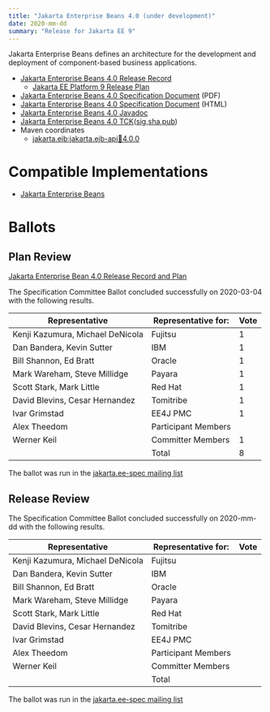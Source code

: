 ```yaml
---
title: "Jakarta Enterprise Beans 4.0 (under development)"
date: 2020-mm-dd
summary: "Release for Jakarta EE 9"
---
```


Jakarta Enterprise Beans defines an architecture for the development and deployment of component-based business applications.

* [Jakarta Enterprise Beans 4.0 Release Record]()
  * [Jakarta EE Platform 9 Release Plan](https://eclipse-ee4j.github.io/jakartaee-platform/jakartaee9/JakartaEE9ReleasePlan)
* [Jakarta Enterprise Beans 4.0 Specification Document]() (PDF)
* [Jakarta Enterprise Beans 4.0 Specification Document]() (HTML)
* [Jakarta Enterprise Beans 4.0 Javadoc](./apidocs)
* [Jakarta Enterprise Beans 4.0 TCK]()([sig](),[sha](),[pub]())
* Maven coordinates
  * [jakarta.ejb:jakarta.ejb-api:jar:4.0.0]()


# Compatible Implementations

* [Jakarta Enterprise Beans]()

# Ballots

## Plan Review

[//]: # (For Jakarta EE 9, the Platform Plan Review covered 95% of the Specification Projects.  For those Projects, just use the following statement in this Plan Review section:)

[//]: # (This Specification Project's Plan Review was covered by the [Jakarta EE 9 Plan Review].)
[//]: # (Please reference that ballot for the official results.)

[//]: # (If your Project was required to do a standalone Plan Review...  You'll need to perform an official Plan Review ballot and record the results here.)

[Jakarta Enterprise Bean 4.0 Release Record and Plan](https://projects.eclipse.org/projects/ee4j.ejb/releases/4.0/plan)

The Specification Committee Ballot concluded successfully on 2020-03-04 with the following results.

| Representative                                 | Representative for: | Vote |
|------------------------------------------------|---------------------|------|
| Kenji Kazumura, Michael DeNicola               | Fujitsu             |   1  |
| Dan Bandera, Kevin Sutter                      | IBM                 |   1  |
| Bill Shannon, Ed Bratt                         | Oracle              |   1  |
| Mark Wareham, Steve Millidge                   | Payara              |   1  |
| Scott Stark, Mark Little                       | Red Hat             |   1  |
| David Blevins, Cesar Hernandez                 | Tomitribe           |   1  |
| Ivar Grimstad                                  | EE4J PMC            |   1  |
| Alex Theedom                                   | Participant Members |      |
| Werner Keil                                    | Committer Members   |   1  |
|                                                | Total               |   8  |

The ballot was run in the [jakarta.ee-spec mailing list](https://www.eclipse.org/mhonarc/lists/jakarta.ee-spec/msg00628.html)

## Release Review

The Specification Committee Ballot concluded successfully on 2020-mm-dd with the following results.

| Representative                                 | Representative for: | Vote |
|------------------------------------------------|---------------------|------|
| Kenji Kazumura, Michael DeNicola               | Fujitsu             |      |
| Dan Bandera, Kevin Sutter                      | IBM                 |      |
| Bill Shannon, Ed Bratt                         | Oracle              |      |
| Mark Wareham, Steve Millidge                   | Payara              |      |
| Scott Stark, Mark Little                       | Red Hat             |      |
| David Blevins, Cesar Hernandez                 | Tomitribe           |      |
| Ivar Grimstad                                  | EE4J PMC            |      |
| Alex Theedom                                   | Participant Members |      |
| Werner Keil                                    | Committer Members   |      |
|                                                | Total               |      |

The ballot was run in the [jakarta.ee-spec mailing list]()
